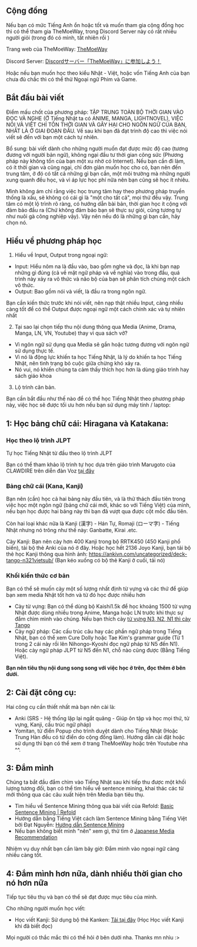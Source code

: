 ## Cộng đồng

Nếu bạn có mức Tiếng Anh ổn hoặc tốt và muốn tham gia cộng đồng học thì có thể tham gia TheMoeWay, trong Discord Server này có rất nhiều người giỏi (trong đó có mình, tất nhiên rồi )

Trang web của TheMoeWay: [TheMoeWay](http://learnjapanese.moe/)

Discord Server:  [Discordサーバー「TheMoeWay」に参加しよう！](https://discord.gg/nhqjydaR8j)


Hoặc nếu bạn muốn học theo kiểu Nhật - Việt, hoặc vốn Tiếng Anh của bạn chưa đủ chắc thì có thể thử Ngoại ngữ Phim và Game.


## Bắt đầu bài viết

Điểm mấu chốt của phương pháp: TẬP TRUNG TOÀN BỘ THỜI GIAN VÀO ĐỌC VÀ NGHE (Ở Tiếng Nhật ta có ANIME, MANGA, LIGHTNOVEL), VIỆC NÓI VÀ VIẾT CHỈ TỐN THỜI GIAN VÀ GÂY HẠI CHO NGÔN NGỮ CỦA BẠN, NHẤT LÀ Ở GIAI ĐOẠN ĐẦU. Về sau khi bạn đã đạt trình độ cao thì việc nói viết sẽ đến với bạn một cách tự nhiên.

Bổ sung: bài viết dành cho những người muốn đạt được mức độ cao (tương đương với người bản ngữ), không ngại đầu tư thời gian công sức (Phương pháp này không tốn của bạn một xu nhờ có Internet). Nếu bạn cần đi làm, có ít thời gian và cũng ngại, chỉ đơn giản muốn học cho có, bạn nên đến trung tâm, ở đó có tất cả những gì bạn cần, một môi trường mà những người xung quanh đều học, và vì áp lực học phí nữa nên bạn cũng sẽ học ít nhiêu.

Mình không ám chỉ rằng việc học trung tâm hay theo phương pháp truyền thống là xấu, sẽ không có cái gì là "một cho tất cả", mọi thứ đều vậy. Trung tâm có một lộ trình rõ ràng, có hướng dẫn bài bản, thời gian học ít cộng với đảm bảo đầu ra (Chứ không đảm bảo bạn sẽ thực sự giỏi, cũng tương tự như nuôi gà công nghiệp vậy). Vậy nên nếu đó là những gì bạn cần, hãy chọn nó.

## Hiểu về phương pháp học

1. Hiểu về Input, Output trong ngoại ngữ:

- Input: Hiểu nôm na là đầu vào, bao gồm nghe và đọc, là khi bạn nạp những gì đúng (cả về mặt ngữ pháp và về nghĩa) vào trong đầu, quá trình này xảy ra vô thức và não bộ của bạn sẽ phân tích chúng một cách vô thức. 
- Output: Bao gồm nói và viết, là đầu ra trong ngôn ngữ.

Bạn cần kiến thức trước khi nói viết, nên nạp thật nhiều Input, càng nhiều càng tốt để có thể Output được ngoại ngữ một cách chính xác và tự nhiên nhất 

2. Tại sao lại chọn tiếp thu nội dung thông qua Media (Anime, Drama, Manga, LN, VN, Youtube) thay vì qua sách vở?

- Vì ngôn ngữ sử dụng qua Media sẽ gần hoặc tương đương với ngôn ngữ sử dụng thực tế. 
- Vì nó là động lực khiến ta học Tiếng Nhật, là lý do khiến ta học Tiếng Nhật, nên tình trạng bỏ cuộc giữa chừng khó xảy ra.
- Nó vui, nó khiến chúng ta cảm thấy thích học hơn là dùng giáo trình hay sách giáo khoa

3. Lộ trình căn bản.

Bạn cần bắt đầu như thế nào để có thể học Tiếng Nhật theo phương pháp này, việc học sẽ được tối ưu hơn nếu bạn sử dụng máy tính / laptop:


## 1: Học bảng chữ cái: Hiragana và Katakana:

### Học theo lộ trình JLPT

Tự học Tiếng Nhật từ đầu theo lộ trình JLPT

Bạn có thể tham khảo lộ trình tự học dựa trên giáo trình Marugoto của CLAWDIRE trên diễn đàn Voz [tại đây](https://voz.vn/t/tong-hop-tat-tan-tat-ve-tieng-nhat-tai-lieu-phuong-phap-hoc-lo-trinh-noi-hoc.18585/)


### Bảng chữ cái (Kana, Kanji)

Bạn nên (cần) học cả hai bảng này đầu tiên, và là thử thách đầu tiên trong việc học một ngôn ngữ (bảng chữ cái mới, khác so với Tiếng Việt) của mình, nếu bạn học được hai bảng này thì bạn đã vượt qua được cột mốc đầu tiên.

Còn hai loại khác nữa là Kanji (漢字) - Hán Tự, Romaji (ローマ字) - Tiếng Nhật nhưng nó trông như thế này: Ganbatte, Kirai .etc.

Cày Kanji: Bạn nên cày hơn 400 Kanji trong bộ RRTK450 (450 Kanji phổ biến), tải bộ thẻ Anki của nó ở đây. Hoặc học hết 2136 Joyo Kanji, bạn tải bộ thẻ học Kanji thông qua hình ảnh: <https://ankivn.com/uncategorized/deck-tango-n321vietsub/> (Bạn kéo xuống có bộ thẻ Kanji ở cuối, tải nó)


### Khối kiến thức cơ bản

Bạn có thể sẽ muốn cày một số lượng nhất định từ vựng và các thứ để giúp bạn xem media Nhật tốt hơn và từ đó học được nhiều hơn

- Cày từ vựng: Bạn có thể dùng bộ Kaishi1.5k để học khoảng 1500 từ vựng Nhật được dùng nhiều trong Anime, Manga hoặc LN trước khi thực sự đắm chìm mình vào chúng. Nếu bạn thích cày [từ vựng N3, N2, N1 thì cày Tango](https://ankivn.com/uncategorized/deck-tango-n321vietsub/)
- Cày ngữ pháp: Các cấu trúc câu hay các phần ngữ pháp trong Tiếng Nhật, bạn có thể xem Cure Dolly hoặc Tae Kim's grammar guide (Từ 1 trong 2 cái này rồi lên Nihongo-Kyoshi đọc ngữ pháp từ N5 đến N1). Hoặc cày ngữ pháp JLPT từ N5 đến N1, chỗ nào cũng được (Bằng Tiếng Việt).

**Bạn nên tiêu thụ nội dung song song với việc học ở trên, đọc thêm ở bên dưới.**

## 2: Cài đặt công cụ:

Hai công cụ cần thiết nhất mà bạn nên cài là:

-  Anki (SRS - Hệ thống lặp lại ngắt quãng - Giúp ôn tập và học mọi thứ, từ vựng, Kanji, cấu trúc ngữ pháp)
- Yomitan, từ điển Popup cho trình duyệt dành cho Tiếng Nhật (Hoặc Trung Hàn đều có từ điển do cộng đồng làm). Hướng dẫn cài đặt hoặc sử dụng thì bạn có thể xem ở trang TheMoeWay hoặc trên Youtube nha ^^.


## 3: Đắm mình

Chúng ta bắt đầu đắm chìm vào Tiếng Nhật sau khi tiếp thu được một khối lượng tương đối, bạn có thể tìm hiểu về sentence mining, khai thác các từ mới thông qua các câu xuất hiện trên Media bạn tiêu thụ. 

- Tìm hiểu về Sentence Mining thông qua bài viết của Refold: [Basic Sentence Mining | Refold](https://refold.la/roadmap/stage-2/a/basic-sentence-mining) 
- Hướng dẫn bằng Tiếng Việt cách làm Sentence Mining bằng Tiếng Việt bởi Đạt Nguyễn: [Hướng dẫn Sentence Mining](https://www.youtube.com/watch?v=PLnJ1l6f7mQ)
- Nếu bạn không biết mình "nên" xem gì, thử tìm ở [Japanese Media Recommendation](https://ixrec.neocities.org/immersion/)

Nhiệm vụ duy nhất bạn cần làm bây giờ: Đắm mình vào ngoại ngữ càng nhiều càng tốt.

## 4: Đắm mình hơn nữa, dành nhiều thời gian cho nó hơn nữa

Tiếp tục tiêu thụ và bạn có thể sẽ đạt được mục tiêu của mình.

Cho những người muốn học viết:

- Học viết Kanji: Sử dụng bộ thẻ Kanken: [Tải tại đây](https://mega.nz/file/VVdkUZbI#lGvxw2hDkw7JCEWa90cViY7cpYatf1SPUrE0Aw0OdDQ) (Học Học viết Kanji khi đã biết đọc) 

Mọi người có thắc mắc thì có thể hỏi ở bên dưới nha. Thanks mn nhìu :>